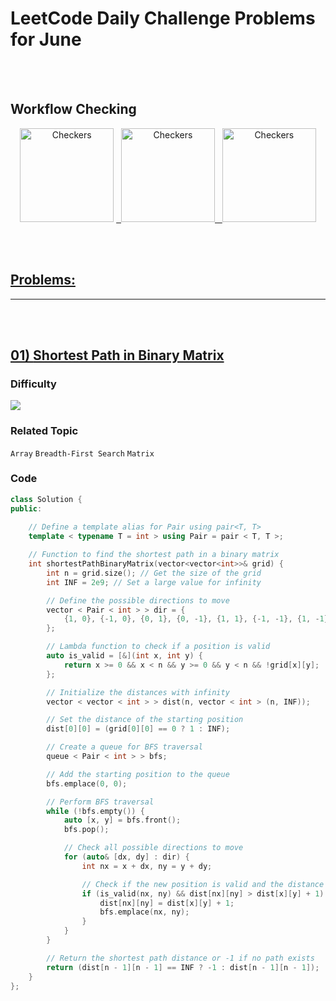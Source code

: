# LeetCode Daily Challenge Problems for June

<br><br>

## Workflow Checking

<div align="center">
<img src="https://github.com/7oSkaaa/LeetCode_DailyChallenge_2023/actions/workflows/Author_Line.yml/badge.svg" alt="Checkers" width="150">
<a href="https://github.com/7oSkaaa/LeetCode_DailyChallenge_2023/actions/workflows/Author_Line.yml" taget="_blank"/>
</img>
&nbsp;
<img src="https://github.com/7oSkaaa/LeetCode_DailyChallenge_2023/actions/workflows/File_Names.yml/badge.svg" alt="Checkers" width="150">
<a href="https://github.com/7oSkaaa/LeetCode_DailyChallenge_2023/actions/workflows/File_Names.yml" taget="_blank"/>
</img>
&nbsp;
<img src="https://github.com/7oSkaaa/LeetCode_DailyChallenge_2023/actions/workflows/Daily_Problem.yml/badge.svg" alt="Checkers" width="150">
<a href="https://github.com/7oSkaaa/LeetCode_DailyChallenge_2023/actions/workflows/Daily_Problem.yml" taget="_blank"/>
</img>
</div>

<br><br>

## Problems:


<hr>
<br><br>

## 01)  [Shortest Path in Binary Matrix](https://leetcode.com/problems/shortest-path-in-binary-matrix/)

### Difficulty

![](https://img.shields.io/badge/Medium-orange?style=for-the-badge)

### Related Topic

`Array` `Breadth-First Search` `Matrix`

### Code


```cpp
class Solution {
public:
    
    // Define a template alias for Pair using pair<T, T>
    template < typename T = int > using Pair = pair < T, T >;

    // Function to find the shortest path in a binary matrix
    int shortestPathBinaryMatrix(vector<vector<int>>& grid) {
        int n = grid.size(); // Get the size of the grid
        int INF = 2e9; // Set a large value for infinity

        // Define the possible directions to move
        vector < Pair < int > > dir = {
            {1, 0}, {-1, 0}, {0, 1}, {0, -1}, {1, 1}, {-1, -1}, {1, -1}, {-1, 1}
        };

        // Lambda function to check if a position is valid
        auto is_valid = [&](int x, int y) {
            return x >= 0 && x < n && y >= 0 && y < n && !grid[x][y];
        };

        // Initialize the distances with infinity
        vector < vector < int > > dist(n, vector < int > (n, INF));

        // Set the distance of the starting position
        dist[0][0] = (grid[0][0] == 0 ? 1 : INF);

        // Create a queue for BFS traversal
        queue < Pair < int > > bfs;

        // Add the starting position to the queue
        bfs.emplace(0, 0);

        // Perform BFS traversal
        while (!bfs.empty()) {
            auto [x, y] = bfs.front();
            bfs.pop();

            // Check all possible directions to move
            for (auto& [dx, dy] : dir) {
                int nx = x + dx, ny = y + dy;

                // Check if the new position is valid and the distance can be updated
                if (is_valid(nx, ny) && dist[nx][ny] > dist[x][y] + 1) {
                    dist[nx][ny] = dist[x][y] + 1;
                    bfs.emplace(nx, ny);
                }
            }
        }

        // Return the shortest path distance or -1 if no path exists
        return (dist[n - 1][n - 1] == INF ? -1 : dist[n - 1][n - 1]);
    }
};
```
    